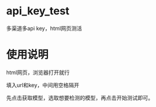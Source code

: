 # api_key_test
多渠道多api key，html网页测活

# 使用说明
html网页，浏览器打开就行

填入url和key，中间用空格隔开

先点击获取模型，选取想要检测的模型，再点击开始测试即可。
